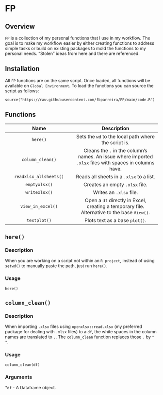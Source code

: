 # FP

## Overview

`FP` is a collection of my personal functions that I use in my workflow.
The goal is to make my workflow easier by either creating functions to
address simple tasks or build on existing packages to mold the functions
to my personal needs. “Stolen” ideas from here and there are referenced.

## Installation

All `FP` functions are on the same script. Once loaded, all functions
will be available on `Global Environment`. To load the functions you can
source the script as follows:

    source("https://raw.githubusercontent.com/fbparreira/FP/main/code.R")

## Functions

<table>
<colgroup>
<col style="width: 44%" />
<col style="width: 55%" />
</colgroup>
<thead>
<tr class="header">
<th style="text-align: center;"><strong>Name</strong></th>
<th style="text-align: center;"><strong>Description</strong></th>
</tr>
</thead>
<tbody>
<tr class="odd">
<td style="text-align: center;"><code>here()</code></td>
<td style="text-align: center;">Sets the <code>wd</code> to the local
path where the script is.</td>
</tr>
<tr class="even">
<td style="text-align: center;"><code>column_clean()</code></td>
<td style="text-align: center;">Cleans the <code>.</code> in the
column’s names. An issue where imported <code>.xlsx</code> files with
spaces in columns have.</td>
</tr>
<tr class="odd">
<td style="text-align: center;"><code>readxlsx_allsheets()</code></td>
<td style="text-align: center;">Reads all sheets in a <code>.xlsx</code>
to a list.</td>
</tr>
<tr class="even">
<td style="text-align: center;"><code>emptyxlsx()</code></td>
<td style="text-align: center;">Creates an empty <code>.xlsx</code>
file.</td>
</tr>
<tr class="odd">
<td style="text-align: center;"><code>writexlsx()</code></td>
<td style="text-align: center;">Writes an <code>.xlsx</code> file.</td>
</tr>
<tr class="even">
<td style="text-align: center;"><code>view_in_excel()</code></td>
<td style="text-align: center;">Open a <code>df</code> directly in
Excel, creating a temporary file. Alternative to the base
<code>View()</code>.</td>
</tr>
<tr class="odd">
<td style="text-align: center;"><code>textplot()</code></td>
<td style="text-align: center;">Plots text as a base
<code>plot()</code>.</td>
</tr>
</tbody>
</table>

## `here()`

### Description

When you are working on a script not within an `R project`, instead of
using `setwd()` to manually paste the path, just run `here()`.

### Usage

    here()

## `column_clean()`

### Description

When importing `.xlsx` files using `openxlsx::read.xlsx` (my preferred
package for dealing with `.xlsx` files) to a `df`, the white spaces in
the column names are translated to `.`. The `column_clean` function
replaces those `.` by `" "`.

### Usage

    column_clean(df)

### Arguments

\*`df` - A Dataframe object.
